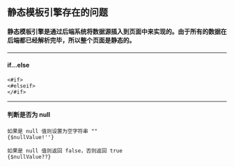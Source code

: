## 静态模板引擎存在的问题

####  静态模板引擎是通过后端系统将数据源插入到页面中来实现的。由于所有的数据在后端都已经解析完毕，所以整个页面是静态的。



---
#### if...else
```freemarker
<#if>
<#elseif>
</#if>
```


---
#### 判断是否为 null
```freemarker
如果是 null 值则设置为空字符串 ""
{$nullValue!''}

如果是 null 值则返回 false，否则返回 true
{$nullValue??}
```
